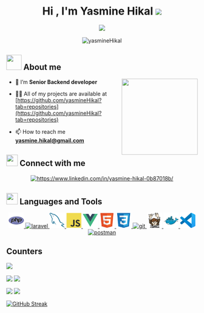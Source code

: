 <h1 align="center">Hi , I'm Yasmine Hikal <img src="https://media.giphy.com/media/hvRJCLFzcasrR4ia7z/giphy.gif" width="35"></h1>
<p align="center">
  <a href="https://github.com/DenverCoder1/readme-typing-svg"><img src="https://readme-typing-svg.herokuapp.com?lines=System+and+Computer+Engineering;Senior+Backend+Developer;Interested+in+AI+and+ML&center=true&width=500&height=50"></a>
</p>

<p align="center"> <img src="https://komarev.com/ghpvc/?username=yasmineHikal&label=Profile%20views&color=0e75b6&style=flat" alt="yasmineHikal" /> </p>


## <img src = "https://user-images.githubusercontent.com/63050133/156777293-72a6e681-2582-4a9d-ad92-09d1181d47c7.gif" width = "40px" height = "40px">  About me
<img align="right" src="https://user-images.githubusercontent.com/63050133/156676671-d5b2e362-97d4-4404-9447-dd71ddfea82f.gif" width = 200px height ="200px"/>

- 🌱 I’m **Senior Backend developer**

- 👨‍💻 All of my projects are available at [https://github.com/yasmineHikal?tab=repositories](https://github.com/yasmineHikal?tab=repositories)


- 📫 How to reach me **yasmine.hikal@gmail.com**

## <img src="https://media.giphy.com/media/iY8CRBdQXODJSCERIr/giphy.gif" width="30px" height ="30px"> Connect with me
<p align="center">
<a href="https://www.linkedin.com/in/yasmine-hikal-0b87018b/" target="blank"><img align="center" src="https://raw.githubusercontent.com/rahuldkjain/github-profile-readme-generator/master/src/images/icons/Social/linked-in-alt.svg" alt="https://www.linkedin.com/in/yasmine-hikal-0b87018b/" height="30" width="40" /></a>
</p>

## <img src="https://media.giphy.com/media/MCLLMYB4wdXyfvrYFe/giphy.gif" width="30px" height ="30px"> Languages and Tools
<p align="center"> <a href="https://www.php.net/" target="_blank" rel="noreferrer"> <img src="https://raw.githubusercontent.com/devicons/devicon/master/icons/php/php-original.svg" alt="php" width="40" height="40"/> </a> <a href="https://laravel.com/" target="_blank" rel="noreferrer"> <img src="https://cdn.worldvectorlogo.com/logos/laravel-2.svg" alt="laravel" width="40" height="40"/> </a> <a href="https://www.mysql.com/" target="_blank" rel="noreferrer"> <img src="https://raw.githubusercontent.com/devicons/devicon/master/icons/mysql/mysql-original.svg" alt="mysql" width="40" height="40"/> </a> <a href="https://www.javascript.com/" target="_blank" rel="noreferrer"> <img src="https://raw.githubusercontent.com/devicons/devicon/master/icons/javascript/javascript-original.svg" alt="javascript" width="40" height="40"/> </a> <a href="https://vuejs.org/" target="_blank" rel="noreferrer"> <img src="https://raw.githubusercontent.com/devicons/devicon/master/icons/vuejs/vuejs-original.svg" alt="vuejs" width="40" height="40"/> </a> <a href="https://html.spec.whatwg.org/" target="_blank" rel="noreferrer"> <img src="https://raw.githubusercontent.com/devicons/devicon/master/icons/html5/html5-original.svg" alt="html5" width="40" height="40"/> </a> <a href="https://www.w3.org/Style/CSS/" target="_blank" rel="noreferrer"> <img src="https://raw.githubusercontent.com/devicons/devicon/master/icons/css3/css3-original.svg" alt="css3" width="40" height="40"/> </a> <a href="https://git-scm.com/" target="_blank" rel="noreferrer"> <img src="https://www.vectorlogo.zone/logos/git-scm/git-scm-icon.svg" alt="git" width="40" height="40"/> </a> <a href="https://getcomposer.org/" target="_blank" rel="noreferrer"> <img src="https://raw.githubusercontent.com/devicons/devicon/master/icons/composer/composer-original.svg" alt="composer" width="40" height="40"/> </a> <a href="https://www.docker.com/" target="_blank" rel="noreferrer"> <img src="https://raw.githubusercontent.com/devicons/devicon/master/icons/docker/docker-original.svg" alt="docker" width="40" height="40"/> </a> <a href="https://code.visualstudio.com/" target="_blank" rel="noreferrer"> <img src="https://raw.githubusercontent.com/devicons/devicon/master/icons/vscode/vscode-original.svg" alt="vscode" width="40" height="40"/> </a> <a href="https://www.postman.com/" target="_blank" rel="noreferrer"> <img src="https://www.vectorlogo.zone/logos/getpostman/getpostman-icon.svg" alt="postman" width="40" height="40"/> </a> </p>

## Counters
![](http://github-profile-summary-cards.vercel.app/api/cards/profile-details?username=yasmineHikal&theme=default)

![](http://github-profile-summary-cards.vercel.app/api/cards/repos-per-language?username=yasmineHikal&theme=default)
![](http://github-profile-summary-cards.vercel.app/api/cards/most-commit-language?username=yasmineHikal&theme=default)

![](http://github-profile-summary-cards.vercel.app/api/cards/stats?username=yasmineHikal&theme=default)
![](http://github-profile-summary-cards.vercel.app/api/cards/productive-time?username=yasmineHikal&theme=default&utcOffset=8)

[![GitHub Streak](https://github-readme-streak-stats.herokuapp.com?user=yasmineHikal)](https://git.io/streak-stats)



